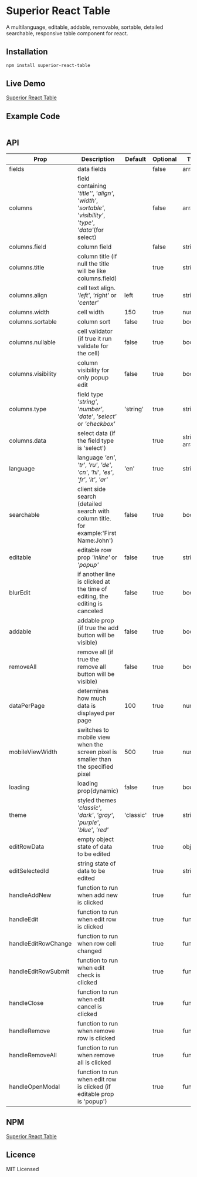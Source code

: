 # Superior React Table

A multilanguage, editable, addable, removable, sortable, detailed searchable, responsive table component for react.

## Installation
```sh
npm install superior-react-table
```

## Live Demo

[Superior React Table](https://halidunal.github.io/portfolio/superior-react-table)


## Example Code
```sh

```

## API

|Prop            |Description					 |Default                      |Optional                     |Type
|----------------|-------------------------------|-----------------------------|-----------------------------|-----------------------------|
|fields|data fields||false|array
|columns|field containing *'title''*, *'align'*, *'width'*, *'sortable'*, *'visibility'*, *'type'*, *'data'*(for select) ||false|array
|columns.field|column field||false|string
|columns.title|column title (if null the title will be like columns.field)||true|string
|columns.align|cell text align. *'left'*, *'right'* or *'center'*|left|true|string
|columns.width|cell width|150|true|number
|columns.sortable|column sort|false|true|bool
|columns.nullable|cell validator (if true it run validate for the cell)|false|true|bool
|columns.visibility|column visibility for only popup edit|false|true|bool
|columns.type|field type *'string'*, *'number'*, *'date'*, *'select'* or *'checkbox'*|'string'|true|string
|columns.data|select data (if the field type is 'select')||true|string array
|language|language *'en'*, *'tr'*, *'ru'*, *'de'*, *'cn'*, *'hi'*, *'es'*, *'fr'*, *'it'*, *'ar'*|'en'|true|string
|searchable|client side search (detailed search with column title. for example:'First Name:John')|false|true|bool
|editable|editable row prop *'inline'* or *'popup'*|false|true|string
|blurEdit|if another line is clicked at the time of editing, the editing is canceled|false|true|bool
|addable|addable prop (if true the add button will be visible)|false|true|bool
|removeAll|remove all (if true the remove all button will be visible)|false|true|bool
|dataPerPage|determines how much data is displayed per page|100|true|number
|mobileViewWidth|switches to mobile view when the screen pixel is smaller than the specified pixel|500|true|number
|loading|loading prop(dynamic)|false|true|bool
|theme|styled themes *'classic'*, *'dark'*, *'gray'*, *'purple'*, *'blue'*, *'red'*|'classic'|true|string
|editRowData|empty object state of data to be edited||true|object
|editSelectedId|string state of data to be edited||true|string
|handleAddNew|function to run when add new is clicked||true|function
|handleEdit|function to run when edit row is clicked||true|function
|handleEditRowChange|function to run when row cell changed||true|function
|handleEditRowSubmit|function to run when edit check is clicked||true|function
|handleClose|function to run when edit cancel is clicked||true|function
|handleRemove|function to run when remove row is clicked||true|function
|handleRemoveAll|function to run when remove all is clicked||true|function
|handleOpenModal|function to run when edit row is clicked (if editable prop is 'popup')||true|function

## NPM

[Superior React Table](https://www.npmjs.com/package/superior-react-table)

## Licence

MIT Licensed